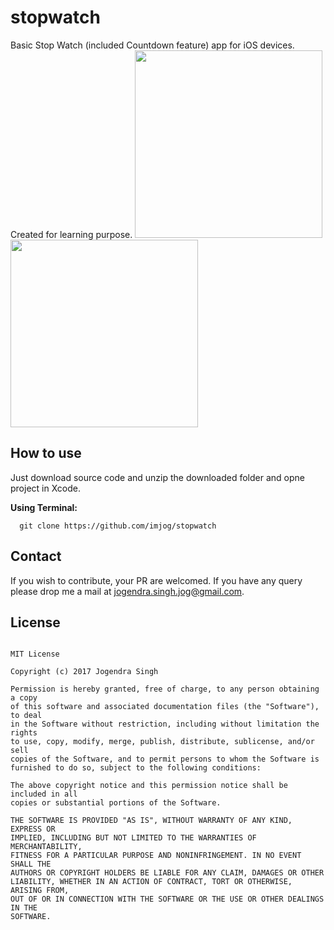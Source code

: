 # stopwatch
Basic Stop Watch (included Countdown feature) app for iOS devices. Created for learning purpose.
<img src="https://github.com/imjog/stopwatch/blob/master/Stop%20Watch/countdown.png" width="300">
<img src="https://github.com/imjog/stopwatch/blob/master/Stop%20Watch/stopwatch.png" width="300">
## How to use
Just download source code and unzip the downloaded folder and opne project in Xcode.

**Using Terminal:**
```
  git clone https://github.com/imjog/stopwatch
  ```
 ## Contact
 If you wish to contribute, your PR are welcomed. If you have any query please drop me a mail at jogendra.singh.jog@gmail.com.
 
## License
```
  
MIT License

Copyright (c) 2017 Jogendra Singh

Permission is hereby granted, free of charge, to any person obtaining a copy
of this software and associated documentation files (the "Software"), to deal
in the Software without restriction, including without limitation the rights
to use, copy, modify, merge, publish, distribute, sublicense, and/or sell
copies of the Software, and to permit persons to whom the Software is
furnished to do so, subject to the following conditions:

The above copyright notice and this permission notice shall be included in all
copies or substantial portions of the Software.

THE SOFTWARE IS PROVIDED "AS IS", WITHOUT WARRANTY OF ANY KIND, EXPRESS OR
IMPLIED, INCLUDING BUT NOT LIMITED TO THE WARRANTIES OF MERCHANTABILITY,
FITNESS FOR A PARTICULAR PURPOSE AND NONINFRINGEMENT. IN NO EVENT SHALL THE
AUTHORS OR COPYRIGHT HOLDERS BE LIABLE FOR ANY CLAIM, DAMAGES OR OTHER
LIABILITY, WHETHER IN AN ACTION OF CONTRACT, TORT OR OTHERWISE, ARISING FROM,
OUT OF OR IN CONNECTION WITH THE SOFTWARE OR THE USE OR OTHER DEALINGS IN THE
SOFTWARE.
  ```
